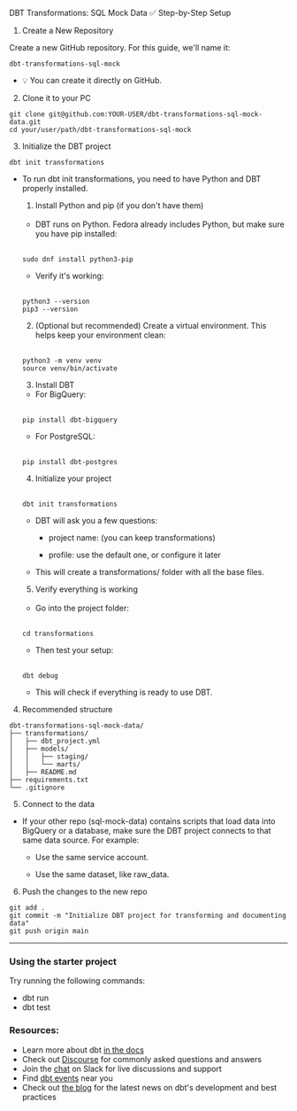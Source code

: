 DBT Transformations: SQL Mock Data
✅ Step-by-Step Setup

1. Create a New Repository

Create a new GitHub repository. For this guide, we'll name it:

```
dbt-transformations-sql-mock
```

- 💡 You can create it directly on GitHub.

2. Clone it to your PC

```
git clone git@github.com:YOUR-USER/dbt-transformations-sql-mock-data.git
cd your/user/path/dbt-transformations-sql-mock
```

3. Initialize the DBT project

```
dbt init transformations
```

- To run dbt init transformations, you need to have Python and DBT properly installed.

    1. Install Python and pip (if you don't have them)

    <br>

    - DBT runs on Python. Fedora already includes Python, but make sure you have pip installed:

    <br>

    ```
    sudo dnf install python3-pip
    ```

    - Verify it's working:

    <br>

    ```
    python3 --version
    pip3 --version
    ```

    2. (Optional but recommended) Create a virtual environment. This helps keep your environment clean:

    <br>

    ```
    python3 -m venv venv
    source venv/bin/activate
    ```

    3. Install DBT

    - For BigQuery:

    <br>
    
    ```
    pip install dbt-bigquery
    ```

    - For PostgreSQL:

    <br>
    
    ```
    pip install dbt-postgres
    ```

    4. Initialize your project

    <br>
    
    ```
    dbt init transformations
    ```

    - DBT will ask you a few questions:

        - project name: (you can keep transformations)

        - profile: use the default one, or configure it later

    - This will create a transformations/ folder with all the base files.

    5. Verify everything is working

    <br>

    - Go into the project folder:

    <br>

    ```
    cd transformations
    ```

    - Then test your setup:

    <br>

    ```
    dbt debug
    ```

    - This will check if everything is ready to use DBT.

4. Recommended structure

```
dbt-transformations-sql-mock-data/
├── transformations/
│   ├── dbt_project.yml
│   ├── models/
│   │   ├── staging/
│   │   └── marts/
│   ├── README.md
├── requirements.txt
└── .gitignore
```

5. Connect to the data

- If your other repo (sql-mock-data) contains scripts that load data into BigQuery or a database, make sure the DBT project connects to that same data source. For example:

    - Use the same service account.

    - Use the same dataset, like raw_data.

6. Push the changes to the new repo

```
git add .
git commit -m "Initialize DBT project for transforming and documenting data"
git push origin main
```

---

### Using the starter project

Try running the following commands:
- dbt run
- dbt test


### Resources:
- Learn more about dbt [in the docs](https://docs.getdbt.com/docs/introduction)
- Check out [Discourse](https://discourse.getdbt.com/) for commonly asked questions and answers
- Join the [chat](https://community.getdbt.com/) on Slack for live discussions and support
- Find [dbt events](https://events.getdbt.com) near you
- Check out [the blog](https://blog.getdbt.com/) for the latest news on dbt's development and best practices
